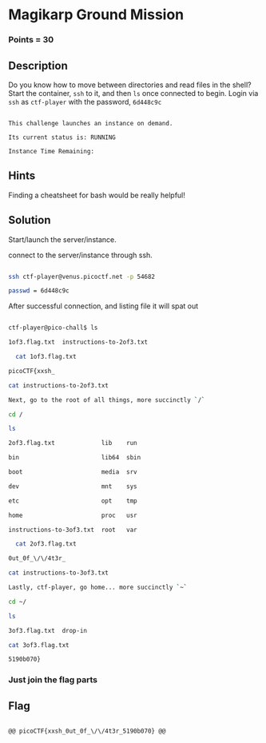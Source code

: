 # Magikarp Ground Mission

### Points = 30

## Description

Do you know how to move between directories and read files in the shell? Start the container, `ssh` to it, and then `ls` once connected to begin. Login via `ssh` as `ctf-player` with the password, `6d448c9c`

```

This challenge launches an instance on demand.

Its current status is: RUNNING

Instance Time Remaining:

```

## Hints

Finding a cheatsheet for bash would be really helpful!

## Solution

Start/launch the server/instance.

connect to the server/instance through ssh.

```bash

ssh ctf-player@venus.picoctf.net -p 54682

passwd = 6d448c9c

```

After successful connection, and listing file it will spat out

```bash

ctf-player@pico-chall$ ls

1of3.flag.txt  instructions-to-2of3.txt

  cat 1of3.flag.txt

picoCTF{xxsh_

cat instructions-to-2of3.txt

Next, go to the root of all things, more succinctly `/`

cd /

ls

2of3.flag.txt             lib    run

bin                       lib64  sbin

boot                      media  srv

dev                       mnt    sys

etc                       opt    tmp

home                      proc   usr

instructions-to-3of3.txt  root   var

  cat 2of3.flag.txt

0ut_0f_\/\/4t3r_

cat instructions-to-3of3.txt

Lastly, ctf-player, go home... more succinctly `~`

cd ~/

ls

3of3.flag.txt  drop-in

cat 3of3.flag.txt

5190b070}

```

### Just join the flag parts

## Flag

```

@@ picoCTF{xxsh_0ut_0f_\/\/4t3r_5190b070} @@

```
